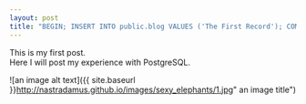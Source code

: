 ```yaml
---
layout: post
title: "BEGIN; INSERT INTO public.blog VALUES ('The First Record'); COMMIT;"
---
```


This is my first post.  
Here I will post my experience with PostgreSQL.

![an image alt text]({{ site.baseurl }}http://nastradamus.github.io/images/sexy_elephants/1.jpg" an image title")


